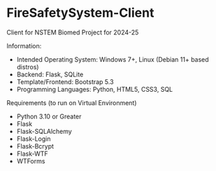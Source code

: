 # FireSafetySystem-Client
Client for NSTEM Biomed Project for 2024-25

Information:
- Intended Operating System: Windows 7+, Linux (Debian 11+ based distros)
- Backend: Flask, SQLite
- Template/Frontend: Bootstrap 5.3
- Programming Languages: Python, HTML5, CSS3, SQL

Requirements (to run on Virtual Environment)
- Python 3.10 or Greater
-   Flask
-   Flask-SQLAlchemy
-   Flask-Login
-   Flask-Bcrypt
-   Flask-WTF
-   WTForms
